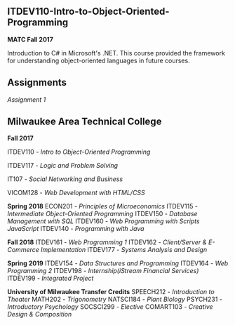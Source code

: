 ITDEV110-Intro-to-Object-Oriented-Programming
------
**MATC Fall 2017**

Introduction to C# in Microsoft's .NET.  This course provided the framework for understanding object-oriented languages in future courses.

Assignments
------
*Assignment 1*


Milwaukee Area Technical College
------
**Fall 2017**

ITDEV110 - *Intro to Object-Oriented Programming*

ITDEV117 - *Logic and Problem Solving* 

IT107 - *Social Networking and Business* 

VICOM128 - *Web Development with HTML/CSS* 

**Spring 2018**
ECON201 - *Principles of Microeconomics*
ITDEV115 - *Intermediate Object-Oriented Programming*
ITDEV150 - *Database Management with SQL*
ITDEV160 - *Web Programming with Scripts JavaScript*
ITDEV140 - *Programming with Java*

**Fall 2018**
ITDEV161 - *Web Programming 1*
ITDEV162 - *Client/Server & E-Commerce Implementation*
ITDEV177 - *Systems Analysis and Design*

**Spring 2019**
ITDEV154 - *Data Structures and Programming*
ITDEV164 - *Web Programming 2*
ITDEV198 - *Internship(iStream Financial Services)*
ITDEV199 - *Integrated Project*

**University of Milwaukee Transfer Credits**
SPEECH212 - *Introduction to Theater*
MATH202 - *Trigonometry*
NATSCI184 - *Plant Biology*
PSYCH231 - *Introductory Psychology*
SOCSCI299 - *Elective*
COMART103 - *Creative Design & Composition*
